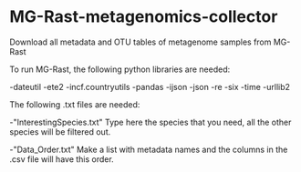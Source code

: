 # MG-Rast-metagenomics-collector
Download all metadata and OTU tables of metagenome samples from MG-Rast

To run MG-Rast, the following python libraries are needed: 

-dateutil -ete2 -incf.countryutils -pandas -ijson -json -re -six -time -urllib2 




The following .txt files are needed:


-"InterestingSpecies.txt" Type here the species that you need, all the other species will be filtered out.


-"Data_Order.txt" Make a list with metadata names and the columns in the .csv file will have this order.

